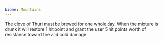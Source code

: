 ```yaml
---
biome: Mountains
---
```

The clove of Thurl must be brewed for one whole day. When the mixture is drunk it will restore 1 hit point and grant the user 5 hit points worth of resistance toward fire and cold damage. 

